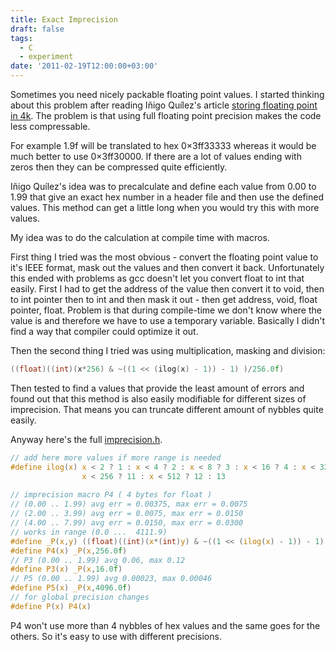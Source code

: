 ```yaml
---
title: Exact Imprecision
draft: false
tags:
  - C
  - experiment
date: '2011-02-19T12:00:00+03:00'
---
```

Sometimes you need nicely packable floating point values.
I started thinking about this problem after reading 
Iñigo Quílez's article [storing floating point in 4k](http://www.iquilezles.org/www/articles/float4k/float4k.htm). 
The problem is that using full floating point precision 
makes the code less compressable.

<!--more-->

For example 1.9f will be translated to hex 0×3ff33333 
whereas it would be much better to use 0×3ff30000. 
If there are a lot of values ending with zeros then 
they can be compressed quite efficiently.

Iñigo Quílez's idea was to precalculate and define each 
value from 0.00 to 1.99 that give an exact hex number 
in a header file and then use the defined values. 
This method can get a little long when you would 
try this with more values.

My idea was to do the calculation at compile time 
with macros.

First thing I tried was the most obvious - convert the floating 
point value to it's IEEE format, mask out the values and then 
convert it back. Unfortunately this ended with problems as gcc 
doesn't let you convert float to int that easily. First I had 
to get the address of the value then convert it to void, then 
to int pointer then to int and then mask it out - then get 
address, void, float pointer, float. Problem is that during 
compile-time we don't know where the value is and therefore we 
have to use a temporary variable. Basically I didn't find a way 
that compiler could optimize it out.

Then the second thing I tried was using multiplication, masking and division:

``` c
((float)((int)(x*256) & ~((1 << (ilog(x) - 1)) - 1) )/256.0f)
```

Then tested to find a values that provide the least amount of errors 
and found out that this method is also easily modifiable for different 
sizes of imprecision. That means you can truncate different amount of nybbles quite easily.

Anyway here's the full <a href="https://gist.github.com/egonelbre/261a0e093a4c900e57e5">imprecision.h</a>.

``` c
// add here more values if more range is needed
#define ilog(x) x < 2 ? 1 : x < 4 ? 2 : x < 8 ? 3 : x < 16 ? 4 : x < 32 ? 8 : x < 64 ? 9 : x < 128 ? 10 : \
                x < 256 ? 11 : x < 512 ? 12 : 13
 
// imprecision macro P4 ( 4 bytes for float )
// (0.00 .. 1.99) avg err = 0.00375, max err = 0.0075
// (2.00 .. 3.99) avg err = 0.0075, max err = 0.0150
// (4.00 .. 7.99) avg err = 0.0150, max err = 0.0300
// works in range (0.0 ...  4111.9)
#define _P(x,y) ((float)((int)(x*(int)y) & ~((1 << (ilog(x) - 1)) - 1) )/y);
#define P4(x) _P(x,256.0f)
// P3 (0.00 .. 1.99) avg 0.06, max 0.12
#define P3(x) _P(x,16.0f)
// P5 (0.00 .. 1.99) avg 0.00023, max 0.00046
#define P5(x) _P(x,4096.0f)
// for global precision changes
#define P(x) P4(x) 
```

P4 won't use more than 4 nybbles of hex values and the 
same goes for the others. So it's easy to use with different precisions.
